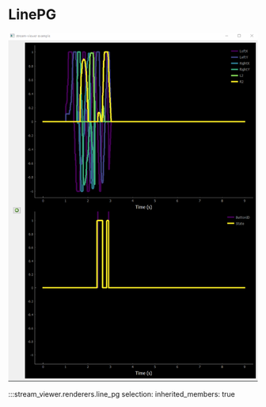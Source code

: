 # LinePG

![LinePG gif](../../img/stream_viewer-LinePG-no_offset.gif)

:::stream_viewer.renderers.line_pg
    selection:
        inherited_members: true